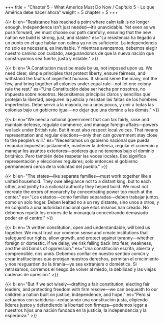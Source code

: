 +++
title = "Chapter 5 – What America Must Do Now / Capítulo 5 – Lo que América debe hacer ahora"
weight = 5
chapter = 5
+++

{{< bi en="Resistance has reached a point where calm talk is no longer enough. Independence isn’t just needed—it’s unavoidable. Yet even as we push forward, we must choose our path carefully, ensuring that the new nation we build is strong, just, and stable." es="La resistencia ha llegado a un punto en el que hablar con calma ya no es suficiente. La independencia no solo es necesaria, es inevitable. Y mientras avanzamos, debemos elegir nuestro camino con cuidado, asegurándonos de que la nueva nación que construyamos sea fuerte, justa y estable." >}}

{{< bi en="A Constitution must be made by us, not imposed upon us. We need clear, simple principles that protect liberty, ensure fairness, and withstand the faults of imperfect humans. It should serve the many, not the few, and bring together all colonies under equal rule—not let one colony rule the rest." es="Una Constitución debe ser hecha por nosotros, no impuesta sobre nosotros. Necesitamos principios claros y sencillos que protejan la libertad, aseguren la justicia y resistan las faltas de los hombres imperfectos. Debe servir a la mayoría, no a unos pocos, y unir a todas las colonias bajo un gobierno igual—no dejar que una domine a las demás." >}}

{{< bi en="We need a national government that can tax fairly, raise and maintain defense, regulate commerce, and manage foreign affairs—powers we lack under British rule. But it must also respect local voices. That means representation and regular elections—only then can government stay close to the people’s will." es="Necesitamos un gobierno nacional que pueda recaudar impuestos justamente, mantener la defensa, regular el comercio y manejar los asuntos exteriores—poderes que no tenemos bajo el dominio británico. Pero también debe respetar las voces locales. Eso significa representación y elecciones regulares; solo entonces el gobierno permanecerá cerca de la voluntad del pueblo." >}}

{{< bi en="The states—like separate families—must work together like a united household. They owe allegiance not to a distant king, but to each other, and jointly to a national authority they helped build. We must not recreate the errors of monarchy by concentrating power too much at the center." es="Los estados—como familias separadas—deben trabajar juntos como un solo hogar. Deben lealtad no a un rey distante, sino unos a otros, y en conjunto a una autoridad nacional que ellos mismos han creado. No debemos repetir los errores de la monarquía concentrando demasiado poder en el centro." >}}

{{< bi en="A written constitution, open and understandable, will bind us together. We must trust our common sense and create institutions that safeguard our rights, allow growth, and protect against tyranny—whether foreign or domestic. If we delay, we risk falling back into fear, weakness, and the old bonds of oppression." es="Una constitución escrita, abierta y comprensible, nos unirá. Debemos confiar en nuestro sentido común y crear instituciones que protejan nuestros derechos, permitan el crecimiento y nos resguarden de la tiranía—ya sea extranjera o doméstica. Si retrasamos, corremos el riesgo de volver al miedo, la debilidad y las viejas cadenas de opresión." >}}

{{< bi en="But if we act wisely—drafting a fair constitution, electing fair leaders, and protecting freedom with firm resolve—we can bequeath to our children a nation built on justice, independence, and hope." es="Pero si actuamos con sabiduría—redactando una constitución justa, eligiendo líderes justos y defendiendo la libertad con firmeza—podemos legar a nuestros hijos una nación fundada en la justicia, la independencia y la esperanza." >}}
